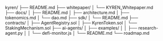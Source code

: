 kyren/
├── README.md
├── whitepaper/
│   └── KYREN_Whitepaper.md
├── docs/
│   ├── README.md
│   ├── architecture.md
│   ├── tokenomics.md
│   └── dao.md
├── sdk/
│   └── README.md
├── contracts/
│   ├── AgentRegistry.sol
│   ├── KyrenToken.sol
│   └── StakingMechanism.sol
├── ai-agents/
│   ├── examples/
│   │   ├── research-agent.py
│   │   └── defi-monitor.js
│   └── README.md
└── roadmap.md

